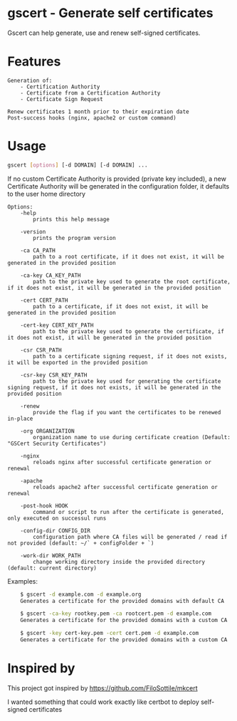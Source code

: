 # gscert - Generate self certificates
Gscert can help generate, use and renew self-signed certificates.

# Features
```
Generation of:
    - Certification Authority
    - Certificate from a Certification Authority
    - Certificate Sign Request

Renew certificates 1 month prior to their expiration date
Post-success hooks (nginx, apache2 or custom command)
```

# Usage

```sh
gscert [options] [-d DOMAIN] [-d DOMAIN] ...
```

If no custom Certificate Authority is provided (private key included), a new Certificate Authority will be generated in the configuration folder, it defaults to the user home directory

```
Options:
	-help
		prints this help message

	-version
		prints the program version

	-ca CA_PATH
		path to a root certificate, if it does not exist, it will be generated in the provided position

	-ca-key CA_KEY_PATH
		path to the private key used to generate the root certificate, if it does not exist, it will be generated in the provided position

	-cert CERT_PATH
		path to a certificate, if it does not exist, it will be generated in the provided position

	-cert-key CERT_KEY_PATH
		path to the private key used to generate the certificate, if it does not exist, it will be generated in the provided position

	-csr CSR_PATH
		path to a certificate signing request, if it does not exists, it will be exported in the provided position

	-csr-key CSR_KEY_PATH
		path to the private key used for generating the certificate signing request, if it does not exists, it will be generated in the provided position

	-renew
		provide the flag if you want the certificates to be renewed in-place

	-org ORGANIZATION
		organization name to use during certificate creation (Default: "GSCert Security Certificates")

	-nginx
		reloads nginx after successful certificate generation or renewal

	-apache
		reloads apache2 after successful certificate generation or renewal

	-post-hook HOOK
		command or script to run after the certificate is generated, only executed on successul runs

	-config-dir CONFIG_DIR
		configuration path where CA files will be generated / read if not provided (default: ~/` + configFolder + `)

	-work-dir WORK_PATH
		change working directory inside the provided directory (default: current directory)
```

Examples:

```sh
	$ gscert -d example.com -d example.org
	Generates a certificate for the provided domains with default CA

	$ gscert -ca-key rootkey.pem -ca rootcert.pem -d example.com
	Generates a certificate for the provided domains with a custom CA

	$ gscert -key cert-key.pem -cert cert.pem -d example.com
	Generates a certificate for the provided domains with a custom CA
```

# Inspired by

This project got inspired by https://github.com/FiloSottile/mkcert

I wanted something that could work exactly like certbot to deploy self-signed certificates